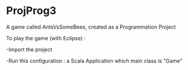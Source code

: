 # ProjProg3
A game called AntsVsSomeBees, created as a Programmation Project

To play the game (with Eclipse) :

 -Import the project

 -Run this configuration : a Scala Application which main class is "Game"
